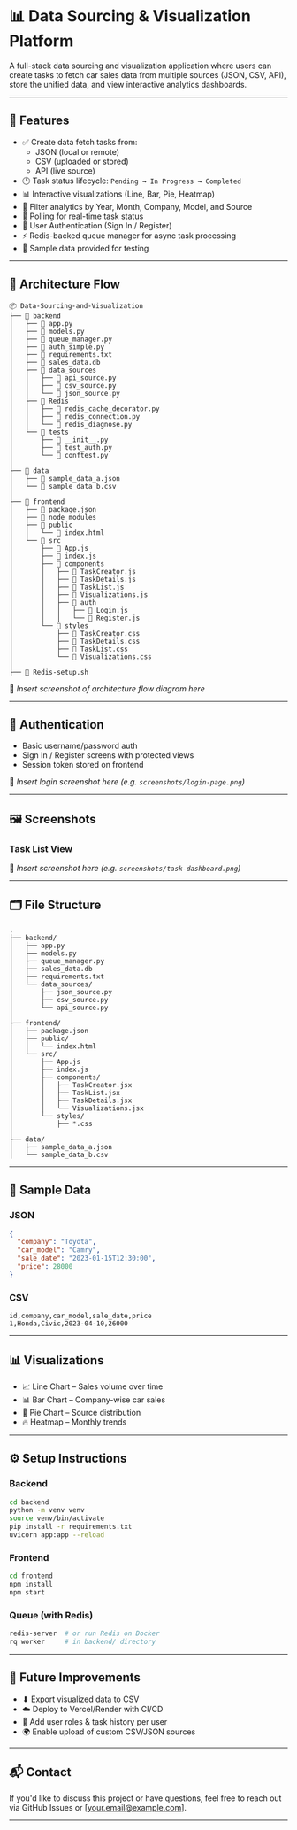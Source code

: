 
# 📊 Data Sourcing & Visualization Platform

A full-stack data sourcing and visualization application where users can create tasks to fetch car sales data from multiple sources (JSON, CSV, API), store the unified data, and view interactive analytics dashboards.

---

## 🌟 Features

- ✅ Create data fetch tasks from:
  - JSON (local or remote)
  - CSV (uploaded or stored)
  - API (live source)
- 🕒 Task status lifecycle: `Pending → In Progress → Completed`
- 📊 Interactive visualizations (Line, Bar, Pie, Heatmap)
- 🧠 Filter analytics by Year, Month, Company, Model, and Source
- 🔁 Polling for real-time task status
- 🔐 User Authentication (Sign In / Register)
- ⚡ Redis-backed queue manager for async task processing
- 🧪 Sample data provided for testing

---

## 🧱 Architecture Flow

```text
📦 Data-Sourcing-and-Visualization
├── 📁 backend
│   ├── 📄 app.py
│   ├── 📄 models.py
│   ├── 📄 queue_manager.py
│   ├── 📄 auth_simple.py
│   ├── 📄 requirements.txt
│   ├── 📄 sales_data.db
│   ├── 📁 data_sources
│   │   ├── 📄 api_source.py
│   │   ├── 📄 csv_source.py
│   │   └── 📄 json_source.py
│   ├── 📁 Redis
│   │   ├── 📄 redis_cache_decorator.py
│   │   ├── 📄 redis_connection.py
│   │   └── 📄 redis_diagnose.py
│   └── 📁 tests
│       ├── 📄 __init__.py
│       ├── 📄 test_auth.py
│       └── 📄 conftest.py
│
├── 📁 data
│   ├── 📄 sample_data_a.json
│   └── 📄 sample_data_b.csv
│
├── 📁 frontend
│   ├── 📄 package.json
│   ├── 📁 node_modules
│   ├── 📁 public
│   │   └── 📄 index.html
│   └── 📁 src
│       ├── 📄 App.js
│       ├── 📄 index.js
│       ├── 📁 components
│       │   ├── 📄 TaskCreator.js
│       │   ├── 📄 TaskDetails.js
│       │   ├── 📄 TaskList.js
│       │   ├── 📄 Visualizations.js
│       │   ├── 📁 auth
│       │   │   ├── 📄 Login.js
│       │   │   └── 📄 Register.js
│       └── 📁 styles
│           ├── 📄 TaskCreator.css
│           ├── 📄 TaskDetails.css
│           ├── 📄 TaskList.css
│           └── 📄 Visualizations.css
│
├── 📄 Redis-setup.sh
```

📸 _Insert screenshot of architecture flow diagram here_

---

## 🔑 Authentication

- Basic username/password auth
- Sign In / Register screens with protected views
- Session token stored on frontend

📸 _Insert login screenshot here (e.g. `screenshots/login-page.png`)_

---

## 🖼️ Screenshots

### Task List View
📸 _Insert screenshot here (e.g. `screenshots/task-dashboard.png`)_

---

## 🗂 File Structure

```
.
├── backend/
│   ├── app.py
│   ├── models.py
│   ├── queue_manager.py
│   ├── sales_data.db
│   ├── requirements.txt
│   └── data_sources/
│       ├── json_source.py
│       ├── csv_source.py
│       └── api_source.py
│
├── frontend/
│   ├── package.json
│   ├── public/
│   │   └── index.html
│   └── src/
│       ├── App.js
│       ├── index.js
│       ├── components/
│       │   ├── TaskCreator.jsx
│       │   ├── TaskList.jsx
│       │   ├── TaskDetails.jsx
│       │   └── Visualizations.jsx
│       └── styles/
│           ├── *.css
│
├── data/
│   ├── sample_data_a.json
│   └── sample_data_b.csv
```

---

## 💾 Sample Data

### JSON

```json
{
  "company": "Toyota",
  "car_model": "Camry",
  "sale_date": "2023-01-15T12:30:00",
  "price": 28000
}
```

### CSV

```csv
id,company,car_model,sale_date,price
1,Honda,Civic,2023-04-10,26000
```

---

## 📊 Visualizations

- 📈 Line Chart – Sales volume over time
- 📊 Bar Chart – Company-wise car sales
- 🥧 Pie Chart – Source distribution
- 🔥 Heatmap – Monthly trends

---

## ⚙️ Setup Instructions

### Backend
```bash
cd backend
python -m venv venv
source venv/bin/activate
pip install -r requirements.txt
uvicorn app:app --reload
```

### Frontend
```bash
cd frontend
npm install
npm start
```

### Queue (with Redis)
```bash
redis-server  # or run Redis on Docker
rq worker     # in backend/ directory
```

---

## 🧠 Future Improvements

- ⬇ Export visualized data to CSV
- ☁️ Deploy to Vercel/Render with CI/CD
- 👥 Add user roles & task history per user
- 🌍 Enable upload of custom CSV/JSON sources

---

## 📬 Contact

If you'd like to discuss this project or have questions, feel free to reach out via GitHub Issues or [your.email@example.com].

---

